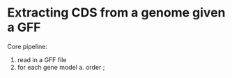# Extracting CDS from a genome given a GFF

Core pipeline:
 1. read in a GFF file
 2. for each gene model
    a. order ;
